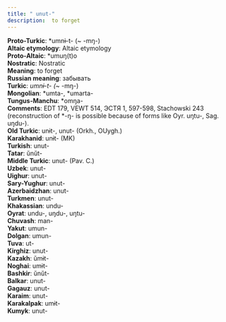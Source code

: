 ```yaml
---
title: " unut-"
description:  to forget
---
```


<strong>Proto-Turkic</strong>:  *umnɨ-t- (~ -mŋ-)<br>
<strong>Altaic etymology</strong>:  Altaic etymology<br>
<strong> Proto-Altaic</strong>:  *umuŋ(t)o<br>
<strong>Nostratic</strong>:  Nostratic<br>
<strong>Meaning</strong>:  to forget<br>
<strong>Russian meaning</strong>:  забывать<br>
<strong>Turkic</strong>:  *umnɨ-t- (*~ -mŋ-)<br>
<strong>Mongolian</strong>:  *umta-, *umarta-<br>
<strong>Tungus-Manchu</strong>:  *omŋa-<br>
<strong>Comments</strong>:  EDT 179, VEWT 514, ЭСТЯ 1, 597-598, Stachowski 243 (reconstruction of *-ŋ- is possible because of forms like Oyr. uŋtu-, Sag. uŋdu-).<br>
<strong>Old Turkic</strong>:  unɨt-, unut- (Orkh., OUygh.)<br>
<strong>Karakhanid</strong>:  unɨt- (MK)<br>
<strong>Turkish</strong>:  unut-<br>
<strong>Tatar</strong>:  ŭnŭt-<br>
<strong>Middle Turkic</strong>:  unut- (Pav. C.)<br>
<strong>Uzbek</strong>:  unut-<br>
<strong>Uighur</strong>:  unut-<br>
<strong>Sary-Yughur</strong>:  unut-<br>
<strong>Azerbaidzhan</strong>:  unut-<br>
<strong>Turkmen</strong>:  unut-<br>
<strong>Khakassian</strong>:  undu-<br>
<strong>Oyrat</strong>:  undu-, uŋdu-, uŋtu-<br>
<strong>Chuvash</strong>:  man-<br>
<strong>Yakut</strong>:  umun-<br>
<strong>Dolgan</strong>:  umun-<br>
<strong>Tuva</strong>:  ut-<br>
<strong>Kirghiz</strong>:  unut-<br>
<strong>Kazakh</strong>:  ŭmɨt-<br>
<strong>Noghai</strong>:  umɨt-<br>
<strong>Bashkir</strong>:  ŭnŭt-<br>
<strong>Balkar</strong>:  unut-<br>
<strong>Gagauz</strong>:  unut-<br>
<strong>Karaim</strong>:  unut-<br>
<strong>Karakalpak</strong>:  umɨt-<br>
<strong>Kumyk</strong>:  unut-<br>


